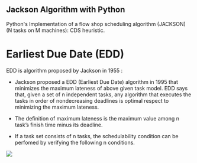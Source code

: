 ## Jackson Algorithm with Python

Python's Implementation of a flow shop scheduling algorithm (JACKSON) (N tasks on M machines): CDS heuristic.

# Earliest Due Date (EDD) 

EDD is algorithm proposed by Jackson in 1955 : 

- Jackson proposed a EDD (Earliest Due Date) algorithm in 1995 that minimizes the maximum lateness of above given task model.
EDD says that, given a set of n independent tasks, any algorithm that executes the tasks in order of nondecreasing deadlines is optimal respect to minimizing the maximum lateness.

- The definition of maximum lateness is the maximum value among n task’s finish time minus its deadline.

- If a task set consists of n tasks, the schedulability condition can be perfomed by verifying the following n conditions.

![](https://github.com/timotito/Algo_Cds_Ordanncement/blob/master/output/ImagesOutput/output_diagram_gantt(1).png?raw=true)
